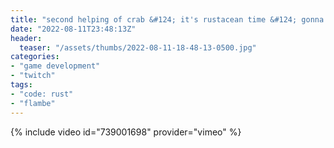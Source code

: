 ```yaml
---
title: "second helping of crab &#124; it's rustacean time &#124; gonna put a pincer two more salt into my proverbial code soup &#124; ignore laptop, only code"
date: "2022-08-11T23:48:13Z"
header:
  teaser: "/assets/thumbs/2022-08-11-18-48-13-0500.jpg"
categories:
- "game development"
- "twitch"
tags:
- "code: rust"
- "flambe"
---
```

{% include video id="739001698" provider="vimeo" %}

